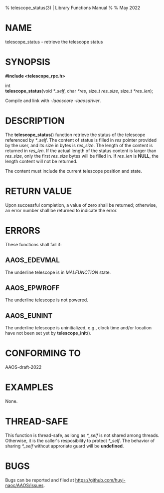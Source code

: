 % telescope\_status(3) | Library Functions Manual
%
% May 2022

NAME
====

telescope\_status - retrieve the telescope status

SYNOPSIS
========

**#include <telescope_rpc.h>**  

int  
**telescope_status**(void *\*\_self*, char *\*res*, size\_t *res_size*, size\_t *\*res_len*);

Compile and link with *-laaoscore* *-laaosdriver*.

DESCRIPTION
===========

The **telescope_status**() function retrieve the status of the telescope referenced by *\*\_self*. The content of status is filled in *res* pointer provided by the user, and its size in bytes is *res_size*. The length of the content is returned in *res_len*. If the actual length of the status content is larger than *res_size*, only the first *res_size* bytes will be filled in. If *res_len* is **NULL**, the length content will not be returned.

The content must include the current telescope position and state.   

RETURN VALUE
============

Upon successful completion, a value of zero shall be returned; otherwise, an error number shall be returned to indicate the error.

ERRORS
======

These functions shall fail if:

AAOS\_EDEVMAL
------------

The underline telescope is in *MALFUNCTION* state.

AAOS\_EPWROFF
------------

The underline telescope is not powered.

AAOS\_EUNINT
-----------

The underline telescope is uninitialized, e.g., clock time and/or location have not been set yet by **telescope_init**().

CONFORMING TO
=============

AAOS-draft-2022

EXAMPLES
========

None.

THREAD-SAFE
===========

This function is thread-safe, as long as *\*\_self* is not shared among threads. Otherwise, it is the caller's resposibility to protect *\*\_self*. The behavior of sharing *\*\_self* without approriate guard will be **undefined**.

BUGS
====

Bugs can be reported and filed at https://github.com/huyi-naoc/AAOS/issues.

